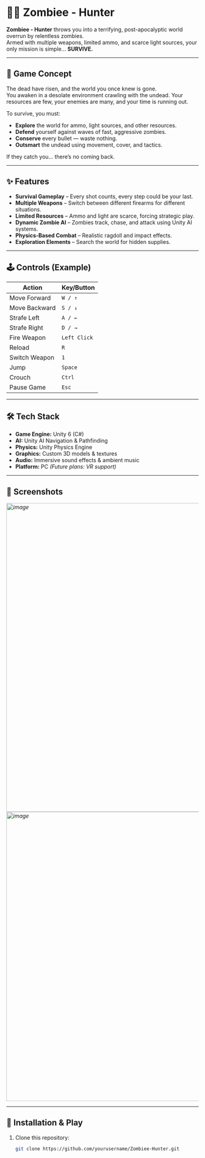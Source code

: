 # 🧟‍♂️ Zombiee - Hunter  

**Zombiee - Hunter** throws you into a terrifying, post-apocalyptic world overrun by relentless zombies.  
Armed with multiple weapons, limited ammo, and scarce light sources, your only mission is simple… **SURVIVE.**  

---

## 🎯 Game Concept  
The dead have risen, and the world you once knew is gone.  
You awaken in a desolate environment crawling with the undead. Your resources are few, your enemies are many, and your time is running out.  

To survive, you must:  
- **Explore** the world for ammo, light sources, and other resources.  
- **Defend** yourself against waves of fast, aggressive zombies.  
- **Conserve** every bullet — waste nothing.  
- **Outsmart** the undead using movement, cover, and tactics.  

If they catch you… there’s no coming back.  

---

## ✨ Features  
- **Survival Gameplay** – Every shot counts, every step could be your last.  
- **Multiple Weapons** – Switch between different firearms for different situations.  
- **Limited Resources** – Ammo and light are scarce, forcing strategic play.  
- **Dynamic Zombie AI** – Zombies track, chase, and attack using Unity AI systems.  
- **Physics-Based Combat** – Realistic ragdoll and impact effects.  
- **Exploration Elements** – Search the world for hidden supplies.  

---

## 🕹️ Controls (Example)  
| Action         | Key/Button |
|----------------|-----------|
| Move Forward   | `W / ↑`   |
| Move Backward  | `S / ↓`   |
| Strafe Left    | `A / ←`   |
| Strafe Right   | `D / →`   |
| Fire Weapon    | `Left Click` |
| Reload         | `R`       |
| Switch Weapon  | `1` |
| Jump           | `Space`   |
| Crouch         | `Ctrl`    |
| Pause Game     | `Esc`     |

---

## 🛠️ Tech Stack  
- **Game Engine:** Unity 6 (C#)  
- **AI:** Unity AI Navigation & Pathfinding  
- **Physics:** Unity Physics Engine  
- **Graphics:** Custom 3D models & textures  
- **Audio:** Immersive sound effects & ambient music  
- **Platform:** PC *(Future plans: VR support)*  

---

## 📸 Screenshots 
*<img width="1210" height="808" alt="image" src="https://github.com/user-attachments/assets/f3c8b112-456e-4e54-9165-28aa217e17bc" />*
*<img width="1207" height="757" alt="image" src="https://github.com/user-attachments/assets/1fed3884-009f-454e-b75c-75ca47c613dc" />*

---

## 🚀 Installation & Play  
1. Clone this repository:  
   ```bash
   git clone https://github.com/yourusername/Zombiee-Hunter.git
